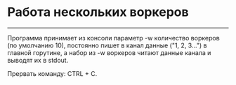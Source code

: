 # Работа нескольких воркеров
---

Программа принимает из консоли параметр -w количество воркеров (по умолчанию 10), постоянно пишет в канал данные ("1, 2, 3...") в главной горутине, а набор из -w воркеров читают данные канала и выводят их в stdout.

Прервать команду: CTRL + C.



